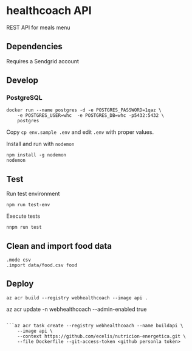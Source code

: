 # healthcoach API

REST API for meals menu

## Dependencies

Requires a Sendgrid account

## Develop

### PostgreSQL

```
docker run --name postgres -d -e POSTGRES_PASSWORD=1qaz \
    -e POSTGRES_USER=whc  -e POSTGRES_DB=whc -p5432:5432 \
    postgres
```
Copy `cp env.sample .env` and edit `.env` with proper values.

Install and run with `nodemon`

```
npm install -g nodemon
nodemon
``` 

## Test

Run test environment

```
npm run test-env
```

Execute tests

```
nnpm run test
```

## Clean and import food data

```
.mode csv
.import data/food.csv food
```

## Deploy

```
az acr build --registry webhealthcoach --image api .
```
az acr update -n webhealthcoach --admin-enabled true
```

```az acr task create --registry webhealthcoach --name buildapi \
    --image api \
    --context https://github.com/ecelis/nutricion-energetica.git \
    --file Dockerfile --git-access-token <github personla token>
```